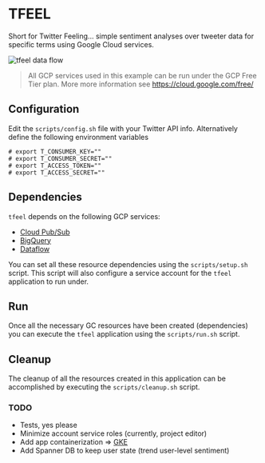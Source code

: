 # TFEEL

Short for Twitter Feeling... simple sentiment analyses over tweeter data for
specific terms using Google Cloud services.

![tfeel data flow](/../master/images/tfeel-flow.png?raw=true "tfeel data flow")

> All GCP services used in this example can be run under the GCP Free Tier
plan. More more information see https://cloud.google.com/free/

## Configuration

Edit the `scripts/config.sh` file with your Twitter API info. Alternatively
define the following environment variables

```
# export T_CONSUMER_KEY=""
# export T_CONSUMER_SECRET=""
# export T_ACCESS_TOKEN=""
# export T_ACCESS_SECRET=""
```

## Dependencies

`tfeel` depends on the following GCP services:

* [Cloud Pub/Sub](https://cloud.google.com/pubsub/)
* [BigQuery](https://cloud.google.com/bigquery/)
* [Dataflow](https://cloud.google.com/dataflow/)

You can set all these resource dependencies using the `scripts/setup.sh` script. This script will also configure a service account for the `tfeel`  application to run under.

## Run

Once all the necessary GC resources have been created (dependencies) you can execute the `tfeel` application using the `scripts/run.sh` script.

## Cleanup

The cleanup of all the resources created in this application can be accomplished by executing the `scripts/cleanup.sh` script.

### TODO

* Tests, yes please
* Minimize account service roles (currently, project editor)
* Add app containerization => [GKE](https://cloud.google.com/container-engine/)
* Add Spanner DB to keep user state (trend user-level sentiment)
